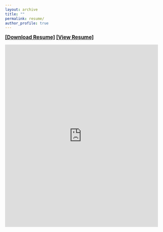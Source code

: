 ```yaml
---
layout: archive
title: ""
permalink: resume/
author_profile: true
---
```

<a href="https://priyanka-mondal.github.io/CV/priyanka.pdf" download="Priyanka_Mondal_CV.pdf" target="_blank" style="font-weight:bold; font-size: 1.2em;">[Download Resume]</a>
<a href="https://priyanka-mondal.github.io/CV/priyanka.pdf" target="_blank" style="font-weight:bold; font-size: 1.2em;">[View Resume]</a>


<iframe
    src="https://drive.google.com/viewerng/viewer?embedded=true&url=https://priyanka-mondal.github.io/CV/priyanka.pdf#toolbar=0&scrollbar=0"
    frameBorder="0"
    scrolling="auto"
    height="600px"
    width="100%"
></iframe>
